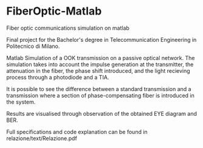 # FiberOptic-Matlab
Fiber optic communications simulation on matlab

Final project for the Bachelor's degree in Telecommunication Engineering in Politecnico di Milano.

Matlab Simulation of a OOK transmission on a passive optical network. The simulation takes into account the impulse generation at the transmitter,
the attenuation in the fiber, the phase shift introduced, and the light recieving process through a photodiode and a TIA.

It is possible to see the difference between a standard transmission and a transmission where a section of phase-compensating fiber is introduced in the system.

Results are visualised through observation of the obtained EYE diagram and BER.

Full specifications and code explanation can be found in relazione/text/Relazione.pdf
